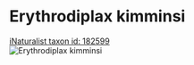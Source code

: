 
Erythrodiplax kimminsi
======================
  
[iNaturalist taxon id: 182599](https://www.inaturalist.org/taxa/182599)  
![Erythrodiplax kimminsi](https://inaturalist-open-data.s3.amazonaws.com/photos/58390121/medium.jpg)